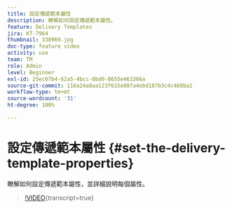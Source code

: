 ```yaml
---
title: 設定傳遞範本屬性
description: 瞭解如何設定傳遞範本屬性。
feature: Delivery Templates
jira: KT-7964
thumbnail: 338969.jpg
doc-type: feature video
activity: use
team: TM
role: Admin
level: Beginner
exl-id: 25ec67b4-62a5-4bcc-8bd0-8655e463366a
source-git-commit: 116a24a8aa123f615e08fa4ebd187b3c4c460ba2
workflow-type: tm+mt
source-wordcount: '31'
ht-degree: 100%

---
```


# 設定傳遞範本屬性 {#set-the-delivery-template-properties}

瞭解如何設定傳遞範本屬性，並詳細說明每個屬性。

>[!VIDEO](https://video.tv.adobe.com/v/338969?quality=12&learn=on){transcript=true}
